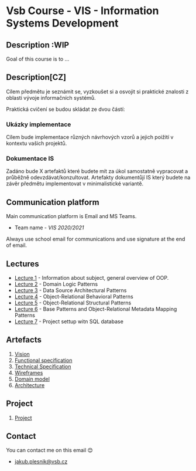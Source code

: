 # Vsb Course - VIS - Information Systems Development 

## Description :WIP
Goal of this course is to ... 

## Description[CZ] 
Cílem předmětu je seznámit se, vyzkoušet si a osvojit si praktické znalosti z oblasti vývoje informačních systémů.

Praktická cvičení se budou skládat ze dvou částí: 
### Ukázky implementace
Cílem bude implementace různých návrhových vzorů a jejich poižití v kontextu vašich projektů.

### Dokumentace IS
Zadáno bude X artefaktů které budete mít za úkol samostatně vypracovat a průběžně odevzdávat/konzultovat. Artefakty dokumentůjí IS který budete na závěr předmětu implementovat v minimalistické variantě.

## Communication platform   
Main communication platform is Email and MS Teams.

* Team name - *VIS 2020/2021*

Always use school email for communications and use signature at the end of email.

## Lectures
* [Lecture 1](/lectures/lecture1/Readme.md)  - Information about subject, general overview of OOP. 
* [Lecture 2](/lectures/lecture2/Readme.md)  - Domain Logic Patterns
* [Lecture 3](/lectures/lecture3/Readme.md)  - Data Source Architectural Patterns
* [Lecture 4](/lectures/lecture4/Readme.md)  - Object-Relational Behavioral Patterns
* [Lecture 5](/lectures/lecture5/Readme.md)  - Object-Relational Structural Patterns
* [Lecture 6](/lectures/lecture6/readme.md)  - Base Patterns and Object-Relational Metadata Mapping Patterns
* [Lecture 7](/lectures/lecture7/readme.md)  - Project settup witn SQL database

## Artefacts
1. [Vision](/artefacts/artefakt1.md)
2. [Functional specification](/artefacts/artifact2.md)
3. [Technical Specification](/artefacts/artifact3.md)
4. [Wireframes](/artefacts/artifact4.md)
5. [Domain model](/artefacts/artifact5.md)
6. [Architecture](/artefacts/artifact6.md)

## Project
1. [Project](/project/readme.md)

## Contact
You can contact me on this email :blush:
- jakub.plesnik@vsb.cz  
